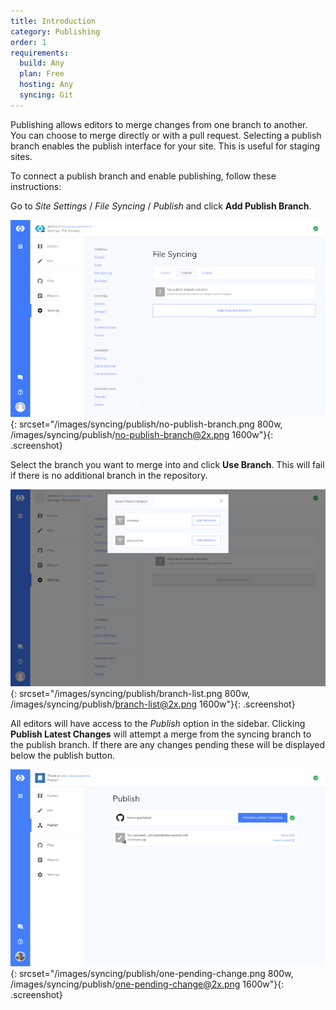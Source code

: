 ```yaml
---
title: Introduction
category: Publishing
order: 1
requirements:
  build: Any
  plan: Free
  hosting: Any
  syncing: Git
---
```


Publishing allows editors to merge changes from one branch to another. You can choose to merge directly or with a pull request. Selecting a publish branch enables the publish interface for your site. This is useful for staging sites.

To connect a publish branch and enable publishing, follow these instructions:

Go to *Site Settings* / *File Syncing* / *Publish* and click **Add Publish Branch**.

![Storage Providers interface](/images/syncing/publish/no-publish-branch.png){: srcset="/images/syncing/publish/no-publish-branch.png 800w, /images/syncing/publish/no-publish-branch@2x.png 1600w"}{: .screenshot}

Select the branch you want to merge into and click **Use Branch**. This will fail if there is no additional branch in the repository.

![Publish branch authentication](/images/syncing/publish/branch-list.png){: srcset="/images/syncing/publish/branch-list.png 800w, /images/syncing/publish/branch-list@2x.png 1600w"}{: .screenshot}

All editors will have access to the *Publish* option in the sidebar. Clicking **Publish Latest Changes** will attempt a merge from the syncing branch to the publish branch. If there are any changes pending these will be displayed below the publish button.

![Publish branch authorisation](/images/syncing/publish/one-pending-change.png){: srcset="/images/syncing/publish/one-pending-change.png 800w, /images/syncing/publish/one-pending-change@2x.png 1600w"}{: .screenshot}
